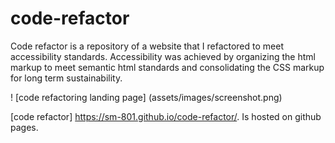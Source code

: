 # code-refactor

Code refactor is a repository of a website that I refactored to meet accessibility standards. Accessibility was achieved by organizing the html markup to meet semantic html standards and consolidating the CSS markup for long term sustainability.

! [code refactoring landing page] (assets/images/screenshot.png)

[code refactor] https://sm-801.github.io/code-refactor/. Is hosted on github pages. 
